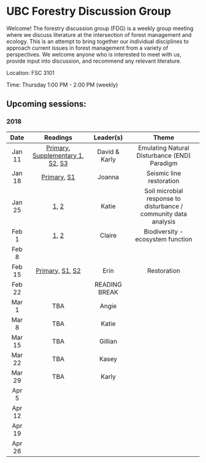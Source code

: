 # UBC Forestry Discussion Group

Welcome! The forestry discussion group (FDG) is a weekly group meeting where we discuss literature at the intersection of forest management and ecology. This is an attempt to bring together our individual disciplines to approach current issues in forest management from a variety of perspectives. We welcome anyone who is interested to meet with us, provide input into discussion, and recommend any relevant literature. 

Location: FSC 3101

Time: Thursday 1:00 PM - 2:00 PM (weekly)


## Upcoming sessions:

### 2018

|  Date  | Readings |    Leader(s)  |  Theme  |
|:------:|:--------:|:-------------:|:-------:|
| Jan 11 | 	[Primary](http://www.sciencedirect.com/science/article/pii/S0378112716305540), 	[Supplementary 1](http://www.sciencedirect.com/science/article/pii/S0378112708009055), 	[S2](http://www.bioone.org/doi/full/10.1899/11-114.1), [S3](http://www.journals.uchicago.edu/doi/abs/10.1899/11-094.1)      | David & Karly |  Emulating Natural Disturbance (END) Paradigm |
| Jan 18 | [Primary](http://www.sciencedirect.com/science/article/pii/S0378112717318078?via%3Dihub), [S1](http://www.sciencedirect.com/science/article/pii/S0006320716310308)         |  Joanna    | Seismic line restoration |
| Jan 25 | [1](https://www.nature.com/articles/ismej2017109), [2](https://www.sciencedirect.com/science/article/pii/S0038071716300724) |     Katie   | Soil microbial response to disturbance / community data analysis |
|  Feb 1 | [1](http://onlinelibrary.wiley.com/doi/10.1111/1365-2664.12897/full), [2](https://www.sciencedirect.com/science/article/pii/S0169534717303257)         | Claire        | Biodiversity - ecosystem function  |
|  Feb 8 |          |               |         |
| Feb 15 |[Primary](http://onlinelibrary.wiley.com/doi/10.1111/rec.12012/full), [S1](https://nau.edu/uploadedFiles/Centers-Institutes/ERI/_Forms/Resources/ser-primer.pdf), [S2](http://onlinelibrary.wiley.com/doi/10.1111/1365-2664.12940/full) |   Erin     | Restoration|
| Feb 22 |          | READING BREAK |         |
|  Mar 1 |    TBA   | Angie         |         |
|  Mar 8 |    TBA   |   Katie       |         |
| Mar 15 |    TBA   | Gillian       |         |
| Mar 22 |    TBA   |  Kasey        |         |
| Mar 29 |    TBA   | Karly         |         |
|  Apr 5 |          |               |         |
| Apr 12 |          |               |         |
| Apr 19 |          |               |         |
| Apr 26 |          |               |         |
